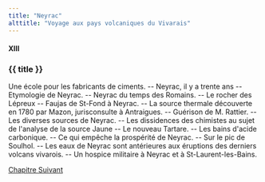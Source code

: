 ```yaml
---
title: "Neyrac"
alttitle: "Voyage aux pays volcaniques du Vivarais"
---
```


#### XIII

### {{ title }}

<div id="tltr">

Une école pour les fabricants de ciments. -- Neyrac, il y a trente ans --
Etymologie de Neyrac. -- Neyrac du temps des Romains. -- Le rocher des Lépreux
-- Faujas de St-Fond à Neyrac. -- La source thermale découverte en 1780 par
Mazon, jurisconsulte à Antraigues. -- Guérison de M. Rattier. -- Les diverses
sources de Neyrac. -- Les dissidences des chimistes au sujet de l'analyse de la
source Jaune -- Le nouveau Tartare. -- Les bains d'acide carbonique. -- Ce qui
empêche la prospérité de Neyrac. -- Sur le pic de Soulhol. -- Les eaux de Neyrac
sont antérieures aux éruptions des derniers volcans vivarois. -- Un hospice
militaire à Neyrac et à St-Laurent-les-Bains.

</div>

<div id="next">

[Chapitre Suivant](14.html)

</div>
